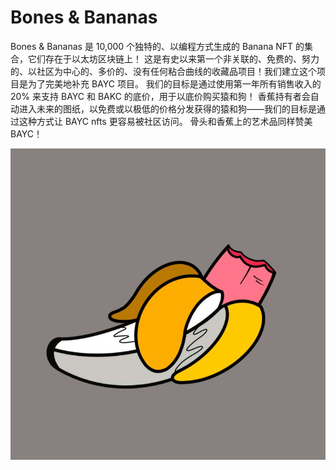 # Bones & Bananas

Bones & Bananas 是 10,000 个独特的、以编程方式生成的 Banana NFT 的集合，它们存在于以太坊区块链上！ 这是有史以来第一个非关联的、免费的、努力的、以社区为中心的、多价的、没有任何粘合曲线的收藏品项目！我们建立这个项目是为了完美地补充 BAYC 项目。 我们的目标是通过使用第一年所有销售收入的 20% 来支持 BAYC 和 BAKC 的底价，用于以底价购买猿和狗！ 香蕉持有者会自动进入未来的图纸，以免费或以极低的价格分发获得的猿和狗——我们的目标是通过这种方式让 BAYC nfts 更容易被社区访问。 骨头和香蕉上的艺术品同样赞美 BAYC！

![nft](1662152067020.jpg)
